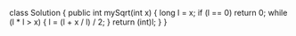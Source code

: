 class Solution {
    public int mySqrt(int x) {
        long l = x;
        if (l == 0) return 0;
        while (l * l > x) {
            l =  (l + x / l) / 2;
        }
        return (int)l;
    }
}